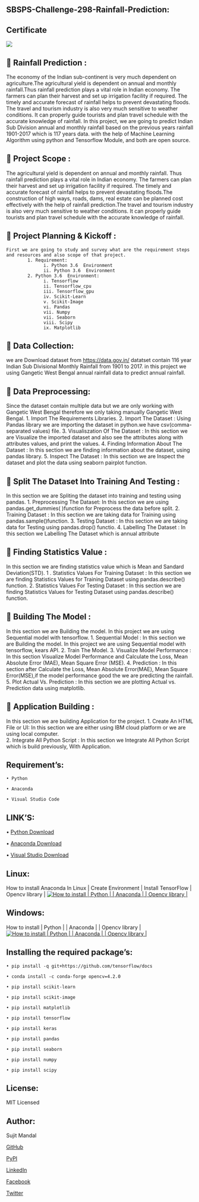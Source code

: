 ## SBSPS-Challenge-298-Rainfall-Prediction:

## Certificate

![](https://github.com/sujitmandal/SBSPS-Challenge-298-Rainfall-Prediction/blob/master/Certificate/Certificate_01.jpg)

 Rainfall Prediction :
-----------------------
The economy of the Indian sub-continent is very much dependent on agriculture.The agricultural yield is dependent on annual and monthly rainfall.Thus rainfall prediction plays a vital role in Indian economy. The farmers can plan their harvest and set up irrigation facility if required. The timely and accurate forecast of rainfall helps to prevent devastating floods. The travel and tourism industry is also very much sensitive to weather conditions. It can properly guide tourists and 	plan travel schedule with the accurate knowledge of rainfall. In this project, we are going to predict Indian Sub Division annual and monthly rainfall based on the previous years rainfall 1901-2017 which is 117 years data. with the help of Machine Learning Algorithm using python and Tensorflow Module, and both are open source.

 Project Scope :
-----------------
The agricultural yield is dependent on annual and monthly rainfall. Thus rainfall	prediction plays a vital role in Indian economy. The farmers can plan their 	harvest and set up irrigation facility if required. The timely and accurate forecast of rainfall helps to prevent devastating floods.The construction of high ways, roads, dams, real estate can be planned cost effectively with the help of rainfall prediction.The travel and tourism industry is also very much sensitive to weather	conditions. It can properly guide tourists and plan travel schedule with the accurate knowledge of rainfall.
	

 Project Planning & Kickoff :
------------------------------
```
First we are going to study and survey what are the requirement steps and resources and also scope of that project. 
		1. Requirement:
		      i. Python 3.6  Environment
		      ii. Python 3.6  Environment
		2. Python 3.6  Environment:
		      i. Tensorflow 
		      ii. Tensorflow_cpu 
		      iii. Tensorflow_gpu 
		      iv. Scikit-Learn 
		      v. Scikit-Image
		      vi. Pandas
		      vii. Numpy
		      vii. Seaborn
		      viii. Scipy
		      ix. Matplotlib
```

 Data Collection:
------------------
we are Download dataset from https://data.gov.in/ datatset contain 116 year	Indian Sub Divisional Monthly Rainfall from 1901 to 2017. in this project we using Gangetic West Bengal annual rainfall data to predict annual rainfall.

 Data Preprocessing:
---------------------
Since the dataset contain multiple data but we are only working with Gangetic West Bengal therefore we only taking manually Gangetic West Bengal.
		1. Import The Requirements Libraries.
		2. Import The Dataset :
			 Using Pandas library we are importing the dataset in python.we have csv(comma-separated values) file.
		3. Visualiszation Of The Dataset :
			 In this section we are Visualize  the imported dataset and also see the attributes along with attributes values, and print the values.
		4. Finding Information About The Dataset :
 	   In this section we are finding information about the dataset, using	pandas library. 
  5. Inspect The Dataset :
    	In this section we are Inspect the dataset and plot the data using	seaborn pairplot function.
     
 Split The Dataset Into Training And Testing :
----------------------------------------------
In this section we are Spliting the dataset into training and testing using pandas.
		1. Preprocessing The Dataset:
			   In this section we are using pandas.get_dummies( )function for Preprocess the data before split.
		2. Training Dataset : 
		   	In this section we are taking data for Training using 	pandas.sample()function.
		3. Testing Dataset : 
		   	In this section we are taking data for Testing using pandas.drop() functio.
  4. Labelling The Dataset : 
	     In this section we Labelling The Dataset which is annual attribute
      
 Finding Statistics Value : 
----------------------------
In this section we are finding statistics value which is Mean and Sandard Deviation(STD).
		1 . Statistics Values For Training Dataset :
		     	In this section we are finding Statistics Values for Training Dataset using pandas.describe() function.
		2. Statistics Values For Testing Dataset :
			     In this section we are finding Statistics Values for Testing Dataset using pandas.describe() function.

 Building The Model : 
---------------------
In this section we are Building the model. In this project we are using Sequential model with tensorflow.
		1. Sequential Model : 
			    In this section we are Building the model. In this project we are using Sequential model  with tensorflow, kears API.
		2. Train The Model.
		3. Visualize Model Performance :
			    In this section Visualize  Model Performance and Calculate the Loss, Mean Absolute Error (MAE), Mean Square Error (MSE).
		4. Prediction :
			   In this section after Calculate the Loss, Mean Absolute Error(MAE),	Mean Square Error(MSE),if the model performance good the we are predicting the rainfall.
		5. Plot Actual Vs. Prediction :
			In this section we are plotting Actual vs. Prediction data using matplotlib.

 Application Building :
-----------------------
In this section we are building Application for the project.
		1. Create An HTML File or UI:
			   In this section we are either using IBM cloud platform or we are using local computer.  
		2. Integrate All Python Script :
			   In this section we Integrate All Python Script which is build	previously, With Application.


## Requirement’s:
```
• Python 

• Anaconda

• Visual Studio Code
```
## LINK’S:
• [Python Download](https://www.python.org/downloads/)

• [Anaconda Download](https://www.anaconda.com/downloads)

• [Visual Studio Download](https://code.visualstudio.com/Download)

## Linux:
 How to install Anaconda In Linux | Create Environment | Install TensorFlow | Opencv library |
 [![How to install | Python | | Anaconda | | Opencv library |](https://yt-embed.herokuapp.com/embed?v=Mfbrxy8gK6A)](https://www.youtube.com/watch?v=Mfbrxy8gK6A "How to install Anaconda In Linux | Create Environment | Install TensorFlow | Opencv library |")

##  Windows:
How to install | Python | | Anaconda | | Opencv library |
 [![How to install | Python | | Anaconda | | Opencv library |](https://yt-embed.herokuapp.com/embed?v=eVV3byQlYvA)](https://www.youtube.com/watch?v=eVV3byQlYvA "How to install | Python | | Anaconda | | Opencv library |")


## Installing the required package’s:
```
• pip install -q git+https://github.com/tensorflow/docs 

• conda install -c conda-forge opencv=4.2.0

• pip install scikit-learn

• pip install scikit-image

• pip install matplotlib

• pip install tensorflow

• pip install keras

• pip install pandas

• pip install seaborn

• pip install numpy

• pip install scipy
```
## License:
MIT Licensed

## Author:
Sujit Mandal

[GitHub](https://github.com/sujitmandal)

[PyPI](https://pypi.org/project/images-into-array/)

[LinkedIn](https://www.linkedin.com/in/sujit-mandal-91215013a/)

[Facebook](https://www.facebook.com/sujit.mandal.33671748)

[Twitter](https://twitter.com/mandalsujit37)
